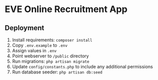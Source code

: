# EVE Online Recruitment App

## Deployment
1. Install requirements: `composer install`
1. Copy `.env.example` to `.env`
1. Assign values in `.env`
1. Point webserver to `/public` directory
1. Run migrations: `php artisan migrate`
1. Update `config/constants.php` to include any additional permissions
1. Run database seeder: `php artisan db:seed`